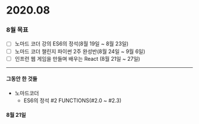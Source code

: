 # 2020.08
### 8월 목표
- [ ] 노마드 코더 강의 ES6의 정석(8월 19일 ~ 8월 23일)
- [ ] 노마드 코더 챌린지 파이썬 2주 완성반(8월 24일 ~ 9월 6일)
- [ ] 인프런 웹 게임을 만들며 배우는 React (8월 21일 ~ 27일)

***
#### 그동안 한 것들
- 노마드코더
  - ES6의 정석 #2 FUNCTIONS(#2.0 ~ #2.3)
#### 8월 21일
